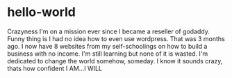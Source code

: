 # hello-world
Crazyness
I'm on a mission ever since I became a reseller of godaddy. Funny thing is I had no idea how to even use wordpress. That was 3 months ago. I now have 8 websites from my self-schoolings on how to build a business with no income. I'm still learning but none of it is wasted. I'm dedicated to change the world somehow, someday. I know it sounds crazy, thats how confident I AM...I WILL
